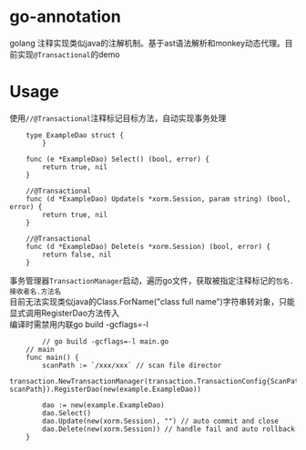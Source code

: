 # go-annotation
golang 注释实现类似java的注解机制。基于ast语法解析和monkey动态代理。目前实现`@Transactional`的demo

# Usage

使用`//@Transactional`注释标记目标方法，自动实现事务处理

```
	type ExampleDao struct {
        }

	func (e *ExampleDao) Select() (bool, error) {
		return true, nil
	}

	//@Transactional
	func (d *ExampleDao) Update(s *xorm.Session, param string) (bool, error) {
		return true, nil
	}
	
	//@Transactional
	func (d *ExampleDao) Delete(s *xorm.Session) (bool, error) {
		return false, nil
	}
```

事务管理器`TransactionManager`启动，遍历go文件，获取被指定注释标记的`包名.接收者名.方法名`  
目前无法实现类似java的Class.ForName("class full name")字符串转对象，只能显式调用RegisterDao方法传入  
编译时需禁用内联go build -gcflags=-l  

```
        // go build -gcflags=-l main.go
	// main
	func main() {
		scanPath := `/xxx/xxx` // scan file director
		transaction.NewTransactionManager(transaction.TransactionConfig{ScanPath: scanPath}).RegisterDao(new(example.ExampleDao))

		dao := new(example.ExampleDao)
		dao.Select()
		dao.Update(new(xorm.Session), "") // auto commit and close
		dao.Delete(new(xorm.Session)) // handle fail and auto rollback
	}
```
